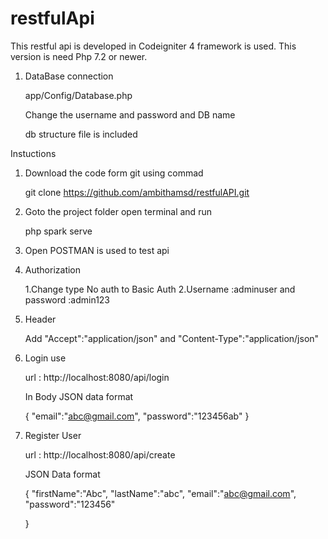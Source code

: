 # restfulApi
This restful api is developed in Codeigniter 4 framework is used. This version is need Php 7.2 or newer. 

1. DataBase connection 

    app/Config/Database.php 
    
    Change the username and password and DB name

    db structure  file is included 


Instuctions

1. Download the code form git using commad
   
   git clone https://github.com/ambithamsd/restfulAPI.git

2. Goto the project folder open terminal and run 

    php spark serve

3. Open POSTMAN is used to test api

 1. Authorization 
    
    1.Change type No auth to Basic Auth
    2.Username :adminuser and password :admin123

 2. Header

    Add "Accept":"application/json" and "Content-Type":"application/json"
 

1. Login use 
    
    url : http://localhost:8080/api/login 
    
    In Body JSON data format

    {
	"email":"abc@gmail.com",
	"password":"123456ab"
   }
  
2. Register User

    url : http://localhost:8080/api/create

    JSON Data format


    {
        "firstName":"Abc",
        "lastName":"abc",
        "email":"abc@gmail.com",
        "password":"123456"
        
    }

